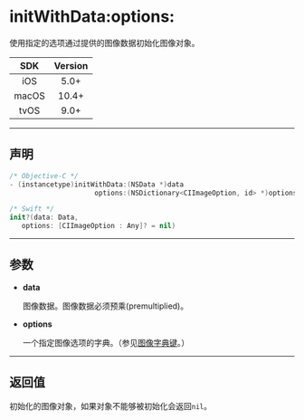 # initWithData:options:

使用指定的选项通过提供的图像数据初始化图像对象。

| SDK | Version |
|:---:|:---:|
| iOS | 5.0+ |
| macOS | 10.4+ |
| tvOS | 9.0+ |

---

## 声明

```objective-c
/* Objective-C */
- (instancetype)initWithData:(NSData *)data 
                     options:(NSDictionary<CIImageOption, id> *)options;
```

```swift
/* Swift */
init?(data: Data, 
   options: [CIImageOption : Any]? = nil)
```

---

## 参数

* **data**

    图像数据。图像数据必须预乘(premultiplied)。

* **options**

    一个指定图像选项的字典。（参见[图像字典键]()。）

---

## 返回值

初始化的图像对象，如果对象不能够被初始化会返回`nil`。